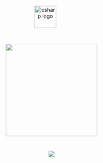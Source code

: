 <br clear="both">

<div align="center">
  <img src="https://skillicons.dev/icons?i=cs" height="60" alt="csharp logo"  />
  <img width="30" />
</div>

###

<br clear="both">

<div align="center">
  <img height="250" src="https://i.pinimg.com/originals/08/7b/fb/087bfb3a72c8f5af8a14c7b20352dafd.gif"  />
</div>

###

<br clear="both">

<div align="center">
  <img src="https://visitor-badge.laobi.icu/badge?page_id=ohneEternaL.ohneEternaL&right_color=rebeccapurple&left_text=Views"  />
</div>

###
